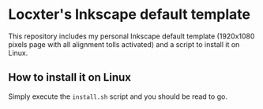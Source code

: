 # Locxter's Inkscape default template
This repository includes my personal Inkscape default template (1920x1080 pixels page with all alignment tolls activated) and a script to install it on Linux.  

## How to install it on Linux
Simply execute the `install.sh` script and you should be read to go.
